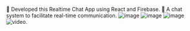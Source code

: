 📌 Developed this Realtime Chat App using React and Firebase.
📌 A chat system to facilitate real-time communication.
![image](https://github.com/AbhiRaj021/Realtime-Chat-App/assets/132153811/cb077d34-80fa-42f3-ac26-dd34e3dd06c6)
![image](https://github.com/AbhiRaj021/Realtime-Chat-App/assets/132153811/2578cb7f-6ed5-40a9-b2d9-4edb85f3f139)
![image](https://github.com/AbhiRaj021/Realtime-Chat-App/assets/132153811/f92afee6-848d-4cab-9b13-6bb41a4ed43a)
![video](https://github.com/AbhiRaj021/Realtime-Chat-App/assets/132153811/789018f8-077c-465e-a4c9-6cd7df07b2fc).



